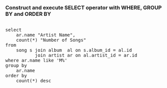 ### Construct and execute SELECT operator with WHERE, GROUP BY and ORDER BY
<pre>

select
    ar.name "Artist Name",
    count(*) "Number of Songs"
from
    song s join album  al on s.album_id = al.id
    	   join artist ar on al.artist_id = ar.id
where ar.name like 'M%'
group by
    ar.name
order by
    count(*) desc
    
</pre>
